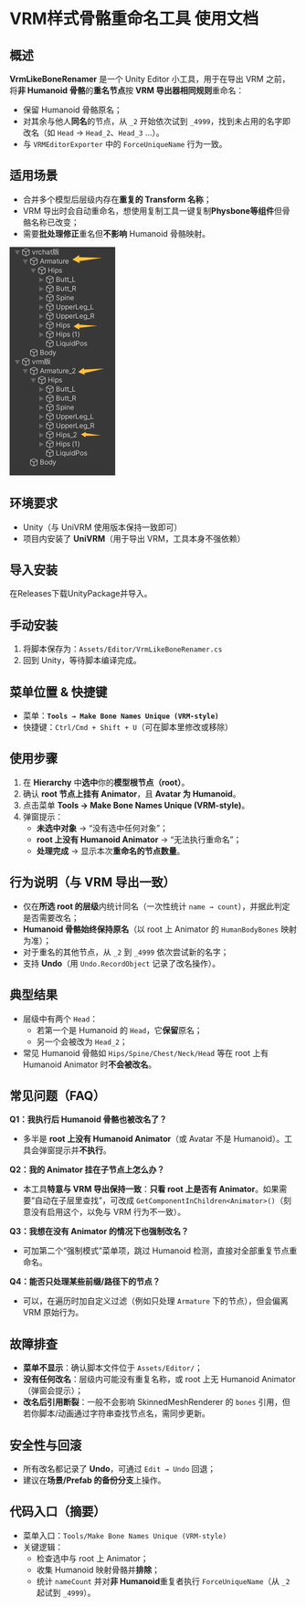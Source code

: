 # VRM样式骨骼重命名工具 使用文档

## 概述
**VrmLikeBoneRenamer** 是一个 Unity Editor 小工具，用于在导出 VRM 之前，将**非 Humanoid 骨骼**的**重名节点**按 **VRM 导出器相同规则**重命名：  
- 保留 Humanoid 骨骼原名；  
- 对其余与他人**同名**的节点，从 `_2` 开始依次试到 `_4999`，找到未占用的名字即改名（如 `Head` → `Head_2`、`Head_3` …）。  
- 与 `VRMEditorExporter` 中的 `ForceUniqueName` 行为一致。

## 适用场景
- 合并多个模型后层级内存在**重复的 Transform 名称**；  
- VRM 导出时会自动重命名，想使用复制工具一键复制**Physbone等组件**但骨骼名称已改变；  
- 需要**批处理修正**重名但**不影响** Humanoid 骨骼映射。

![示意图](示意图.png)

## 环境要求
- Unity（与 UniVRM 使用版本保持一致即可）  
- 项目内安装了 **UniVRM**（用于导出 VRM，工具本身不强依赖）  

## 导入安装
在Releases下载UnityPackage并导入。

## 手动安装
1. 将脚本保存为：`Assets/Editor/VrmLikeBoneRenamer.cs`  
2. 回到 Unity，等待脚本编译完成。

## 菜单位置 & 快捷键
- 菜单：**`Tools → Make Bone Names Unique (VRM-style)`**  
- 快捷键：`Ctrl/Cmd + Shift + U`（可在脚本里修改或移除）

## 使用步骤
1. 在 **Hierarchy** 中**选中**你的**模型根节点（root）**。  
2. 确认 **root 节点上挂有 Animator**，且 **Avatar 为 Humanoid**。  
3. 点击菜单 **Tools → Make Bone Names Unique (VRM-style)**。  
4. 弹窗提示：  
   - **未选中对象** → “没有选中任何对象”；  
   - **root 上没有 Humanoid Animator** → “无法执行重命名”；  
   - **处理完成** → 显示本次**重命名的节点数量**。

## 行为说明（与 VRM 导出一致）
- 仅在**所选 root 的层级**内统计同名（一次性统计 `name → count`），并据此判定是否需要改名；  
- **Humanoid 骨骼始终保持原名**（以 root 上 Animator 的 `HumanBodyBones` 映射为准）；  
- 对于重名的其他节点，从 `_2` 到 `_4999` 依次尝试新的名字；  
- 支持 **Undo**（用 `Undo.RecordObject` 记录了改名操作）。

## 典型结果
- 层级中有两个 `Head`：  
  - 若第一个是 Humanoid 的 `Head`，它**保留**原名；  
  - 另一个会被改为 `Head_2`；  
- 常见 Humanoid 骨骼如 `Hips/Spine/Chest/Neck/Head` 等在 root 上有 Humanoid Animator 时**不会被改名**。

## 常见问题（FAQ）
**Q1：我执行后 Humanoid 骨骼也被改名了？**  
- 多半是 **root 上没有 Humanoid Animator**（或 Avatar 不是 Humanoid）。工具会弹窗提示并**不执行**。  

**Q2：我的 Animator 挂在子节点上怎么办？**  
- 本工具**特意与 VRM 导出保持一致**：**只看 root 上是否有 Animator**。如果需要“自动在子层里查找”，可改成 `GetComponentInChildren<Animator>()`（刻意没有启用这个，以免与 VRM 行为不一致）。  

**Q3：我想在没有 Animator 的情况下也强制改名？**  
- 可加第二个“强制模式”菜单项，跳过 Humanoid 检测，直接对全部重复节点重命名。  

**Q4：能否只处理某些前缀/路径下的节点？**  
- 可以，在遍历时加自定义过滤（例如只处理 `Armature` 下的节点），但会偏离 VRM 原始行为。  

## 故障排查
- **菜单不显示**：确认脚本文件位于 `Assets/Editor/`；  
- **没有任何改名**：层级内可能没有重复名称，或 root 上无 Humanoid Animator（弹窗会提示）；  
- **改名后引用断裂**：一般不会影响 SkinnedMeshRenderer 的 `bones` 引用，但若你脚本/动画通过字符串查找节点名，需同步更新。

## 安全性与回滚
- 所有改名都记录了 **Undo**，可通过 `Edit → Undo` 回退；  
- 建议在**场景/Prefab 的备份分支**上操作。

## 代码入口（摘要）
- 菜单入口：`Tools/Make Bone Names Unique (VRM-style)`  
- 关键逻辑：  
  - 检查选中与 root 上 Animator；  
  - 收集 Humanoid 映射骨骼并**排除**；  
  - 统计 `nameCount` 并对**非 Humanoid**重复者执行 `ForceUniqueName`（从 `_2` 起试到 `_4999`）。
